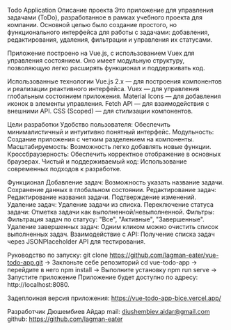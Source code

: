 Todo Application
Описание проекта
Это приложение для управления задачами (ToDo), разработанное в рамках учебного проекта для компании. Основной целью было создание простого, но функционального интерфейса для работы с задачами: добавления, редактирования, удаления, фильтрации и управления их статусами.

Приложение построено на Vue.js, с использованием Vuex для управления состоянием. Оно имеет модульную структуру, позволяющую легко расширять функционал и поддерживать код.

Использованные технологии
Vue.js 2.x — для построения компонентов и реализации реактивного интерфейса.
Vuex — для управления глобальным состоянием приложения.
Material Icons — для добавления иконок в элементы управления.
Fetch API — для взаимодействия с внешними API.
CSS (Scoped) — для стилизации компонентов.

Цели разработки
Удобство пользователя: Обеспечить минималистичный и интуитивно понятный интерфейс.
Модульность: Создание приложения с четким разделением на компоненты.
Масштабируемость: Возможность легко добавлять новые функции.
Кроссбраузерность: Обеспечить корректное отображение в основных браузерах.
Чистый и поддерживаемый код: Использование современных подходов к разработке.

Функционал
Добавление задач:
   Возможность указать название задачи.
Сохранение данных в глобальном состоянии.
   Редактирование задач:
Редактирование названия задачи.
   Подтверждение изменений.
Удаление задач:
   Удаление задачи из списка.
Переключение статуса задачи:
   Отметка задачи как выполненной/невыполненной.
Фильтры:
   Фильтрация задач по статусу: "Все", "Активные", "Завершенные".
Удаление завершенных задач:
   Одним кликом можно очистить список выполненных задач.
Взаимодействие с API:
   Получение списка задач через JSONPlaceholder API для тестирования.

Руководство по запуску:
git clone https://github.com/lagman-eater/vue-todo-app.git -> Заклоньте себе репозиторий
cd vue-todo-app -> перейдите в него
npm install -> Выполните установку
npm run serve -> Запустите приложение
Приложение будет доступно по адресу: http://localhost:8080.

Задеплоиная версия приложения: 
https://vue-todo-app-bice.vercel.app/

Разработчик
Дюшембиев Айдар
mail: diushembiev.aidar@gmail.com
github: https://github.com/lagman-eater